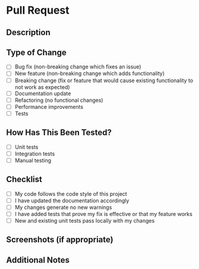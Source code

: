 # Pull Request

## Description
<!-- Provide a concise description of the changes in this PR -->

## Type of Change
<!-- Check relevant options by placing an "x" in the brackets -->
- [ ] Bug fix (non-breaking change which fixes an issue)
- [ ] New feature (non-breaking change which adds functionality)
- [ ] Breaking change (fix or feature that would cause existing functionality to not work as expected)
- [ ] Documentation update
- [ ] Refactoring (no functional changes)
- [ ] Performance improvements
- [ ] Tests

## How Has This Been Tested?
<!-- Describe the tests you ran to verify your changes -->
- [ ] Unit tests
- [ ] Integration tests
- [ ] Manual testing

## Checklist
- [ ] My code follows the code style of this project
- [ ] I have updated the documentation accordingly
- [ ] My changes generate no new warnings
- [ ] I have added tests that prove my fix is effective or that my feature works
- [ ] New and existing unit tests pass locally with my changes

## Screenshots (if appropriate)
<!-- Add screenshots to help explain your changes -->

## Additional Notes
<!-- Add any other information about the PR here -->
